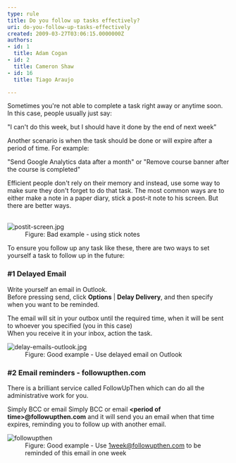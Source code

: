 ```yaml
---
type: rule
title: Do you follow up tasks effectively?
uri: do-you-follow-up-tasks-effectively
created: 2009-03-27T03:06:15.0000000Z
authors:
- id: 1
  title: Adam Cogan
- id: 2
  title: Cameron Shaw
- id: 16
  title: Tiago Araujo

---
```




<span class='intro'> <p>Sometimes you're not&#160;able to complete a task right away or anytime soon. In this case, people usually just say&#58;</p><p class="ssw15-rteElement-GreyBox">&quot;I can't do this&#160;week, but I should have it done by the end of next week&quot;<br></p><p>Another scenario is when the task should be done or will expire after a period of time. For example&#58;&#160;</p><p class="ssw15-rteElement-GreyBox">&quot;Send Google Analytics data after a month&quot; or &quot;Remove course banner after the course is completed&quot;<br></p><p>Efficient people don't rely on their memory and instead,&#160;use some way to make sure they don't forget to do that task.&#160;The most common ways are to either make a note in a paper diary, stick a post-it note to his screen. But there are better ways.​<br><br></p>
 </span>

<dl class="badImage"><dt> <img src="/PublishingImages/postit-screen.jpg" alt="postit-screen.jpg" /> </dt><dd>Figure&#58; Bad example - using stick notes</dd></dl><p>To ensure you follow up any task like these, there are two ways to set yourself a task to follow up in the future&#58;</p><h3 class="ssw15-rteElement-H3">#1 Delayed Email <br></h3><p>Write yourself an email in Outlook. <br>Before pressing send, click <b>Options</b> | <b>Delay Delivery</b>, and then specify when you want to be reminded.</p><p>The email will sit in your outbox until the required time, when it will be sent to whoever you specified (you in this case)<br>When you receive it in your inbox, action the task.<br></p><dl class="goodImage"><dt> <img src="/PublishingImages/delay-emails-outlook.jpg" alt="delay-emails-outlook.jpg" /> </dt><dd>Figure&#58; Good example -&#160;Use delayed email on Outlook <br></dd></dl><h3 class="ssw15-rteElement-H3">#2 Email reminders - followupthen.com <br></h3><p>There is a brilliant service called FollowUpThen&#160;which can do all the administrative work for you.</p><p>Simply BCC or email Simply BCC or email <b>&lt;period of time&gt;@followupthen.com</b> and it will send you an email when that time expires, reminding you to follow up with another email.</p><dl class="goodImage"><dt> <img src="/PublishingImages/FollowUpThen.jpg" alt="followupthen" /> </dt><dd>Figure&#58; Good example -&#160;​Use <a href="mailto&#58;1week@followupthen.com">1week@followupthen.com</a>&#160;to be reminded of this email in one week </dd></dl>


